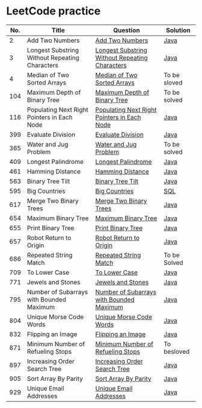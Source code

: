 # LeetCode practice 
| No.  | Title       | Question      | Solution|
| ---- | ----------- | ------------- | ------- |
|2|Add Two Numbers|[Add Two Numbers](https://leetcode.com/problems/add-two-numbers) | [Java](https://github.com/falcoe/leetcode/blob/master/AddTwoNumbers/AddTwoNumbers.java)|
|3|Longest Substring Without Repeating Characters|[Longest Substring Without Repeating Characters](https://leetcode.com/problems/longest-substring-without-repeating-characters)|[Java](https://github.com/falcoe/leetcode/blob/master/LongestSubstringWithoutRepeatingCharacters/LongestSubstring.java)|
|4|Median of Two Sorted Arrays|[Median of Two Sorted Arrays](https://leetcode.com/problems/median-of-two-sorted-arrays)|To be sloved|
|104|Maximum Depth of Binary Tree|[Maximum Depth of Binary Tree](https://leetcode.com/problems/maximum-depth-of-binary-tree)|To be solved|
|116|Populating Next Right Pointers in Each Node|[Populating Next Right Pointers in Each Node](https://leetcode.com/problems/populating-next-right-pointers-in-each-node)|[Java](https://github.com/falcoe/leetcode/blob/master/PopulatingNextRightPointersinEachNode/Solution.java)|
|399|Evaluate Division|[Evaluate Division](https://leetcode.com/problems/evaluate-division)|[Java](https://github.com/falcoe/leetcode/blob/master/EvaluateDivision/Solution.java)|
|365|Water and Jug Problem|[Water and Jug Problem](https://leetcode.com/problems/water-and-jug-problem)|To be solved|
|409|Longest Palindrome|[Longest Palindrome](https://leetcode.com/problems/longest-palindrome)|[Java](https://github.com/falcoe/leetcode/blob/master/LongestPalindrome/Solution.java)|
|461|Hamming Distance|[Hamming Distance](https://leetcode.com/problems/hamming-distance/)|[Java](https://github.com/falcoe/leetcode/blob/master/HammingDistance/Solution.java)|
|563|Binary Tree Tilt|[Binary Tree Tilt](https://leetcode.com/problems/binary-tree-tilt) | [Java](https://github.com/falcoe/leetcode/blob/master/BinaryTreeTilt/Solution.java)|
|595|Big Countries|[Big Countries](https://leetcode.com/problems/big-countries)|[SQL](https://github.com/falcoe/leetcode/blob/master/BigCountries/Solution.sql)|
|617|Merge Two Binary Trees|[Merge Two Binary Trees](https://leetcode.com/problems/merge-two-binary-trees/)|[Java](https://github.com/falcoe/leetcode/blob/master/MergeTwoBinaryTrees/Solution.java)|
|654|Maximum Binary Tree|[Maximum Binary Tree](https://leetcode.com/problems/maximum-binary-tree)|[Java](https://github.com/falcoe/leetcode/blob/master/MaximumBinaryTree/Solution.java)|
|655|Print Binary Tree|[Print Binary Tree](https://leetcode.com/problems/print-binary-tree)|[Java](https://github.com/falcoe/leetcode/blob/master/PrintBinaryTree/Solution.java)|
|657|Robot Return to Origin|[Robot Return to Origin](https://leetcode.com/problems/robot-return-to-origin)|[Java](https://github.com/falcoe/leetcode/blob/master/RobotReturntoOrigin/Solution.java)|
|686|Repeated String Match|[Repeated String Match](https://leetcode.com/problems/repeated-string-match)|To be Solved|
|709|To Lower Case|[To Lower Case](https://leetcode.com/problems/to-lower-case)|[Java](https://github.com/falcoe/leetcode/blob/master/ToLowerCase/Solution.java)|
|771|Jewels and Stones|[Jewels and Stones](https://leetcode.com/problems/jewels-and-stones)|[Java](https://github.com/falcoe/leetcode/blob/master/JewelsAndStones/Solution.java)|
|795|Number of Subarrays with Bounded Maximum|[Number of Subarrays with Bounded Maximum](https://leetcode.com/problems/number-of-subarrays-with-bounded-maximum)|[Java](https://github.com/falcoe/leetcode/blob/master/NumberofSubarrayswithBoundedMaximum/Solution.java)|
|804|Unique Morse Code Words|[Unique Morse Code Words](https://leetcode.com/problems/unique-morse-code-words)|[Java](https://github.com/falcoe/leetcode/blob/master/UniqueMorseCodeWords/Solution.java)|
|832|Flipping an Image|[Flipping an Image](https://leetcode.com/problems/flipping-an-image/)|[Java](https://github.com/falcoe/leetcode/blob/master/FlippingAnImage/Solution.java)|
|871|Minimum Number of Refueling Stops|[Minimum Number of Refueling Stops](https://leetcode.com/problems/minimum-number-of-refueling-stops)|To besloved|
|897|Increasing Order Search Tree|[Increasing Order Search Tree](https://leetcode.com/problems/increasing-order-search-tree)|[Java](https://github.com/falcoe/leetcode/blob/master/IncreasingOrderSearchTree/Solution.java)|
|905|Sort Array By Parity|[Sort Array By Parity](https://leetcode.com/problems/sort-array-by-parity)|[Java](https://github.com/falcoe/leetcode/blob/master/SortArrayByParity/Solution.java)|
|929|Unique Email Addresses|[Unique Email Addresses](https://leetcode.com/problems/unique-email-addresses)|[Java](https://github.com/falcoe/leetcode/blob/master/UniqueEmailAddress/Solution.java)|
